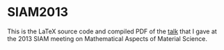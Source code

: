 SIAM2013
========

This is the LaTeX source code and compiled PDF of the [talk][talk]
that I gave at the 2013 SIAM meeting on Mathematical Aspects of Material Science.

[talk]: http://meetings.siam.org/sess/dsp_programsess.cfm?SESSIONCODE=16373
